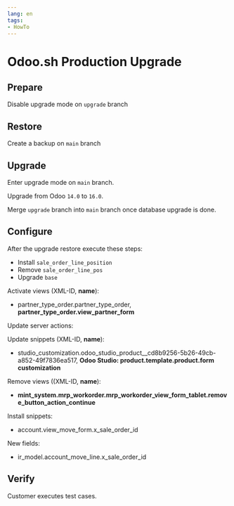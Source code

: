 ```yaml
---
lang: en
tags:
- HowTo
---
```

# Odoo.sh Production Upgrade

## Prepare

Disable upgrade mode on `upgrade` branch
## Restore

Create a backup on `main` branch
## Upgrade

Enter upgrade mode on `main` branch.

Upgrade from Odoo `14.0` to `16.0`.

Merge `upgrade` branch into `main` branch once database upgrade is done.

## Configure

After the upgrade restore execute these steps:

* Install `sale_order_line_position`
* Remove `sale_order_line_pos`
* Upgrade `base`

Activate views (XML-ID, **name**):

* partner_type_order.partner_type_order, **partner_type_order.view_partner_form**

Update server actions:

Update snippets (XML-ID, **name**):

* studio_customization.odoo_studio_product__cd8b9256-5b26-49cb-a852-49f7836ea517, **Odoo Studio: product.template.product.form customization**

Remove views ((XML-ID, **name**):

* **mint_system.mrp_workorder.mrp_workorder_view_form_tablet.remove_button_action_continue**

Install snippets:

* account.view_move_form.x_sale_order_id

New fields:

* ir_model.account_move_line.x_sale_order_id

## Verify

Customer executes test cases.